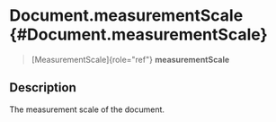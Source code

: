 Document.measurementScale {#Document.measurementScale}
=========================

> [MeasurementScale]{role="ref"} **measurementScale**

Description
-----------

The measurement scale of the document.
